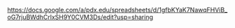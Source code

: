 <https://docs.google.com/a/pdx.edu/spreadsheets/d/1gfbKYaK7NawqFHViB_oG7rjuBWdhCrlxSH9Y0CVM3Ds/edit?usp=sharing>